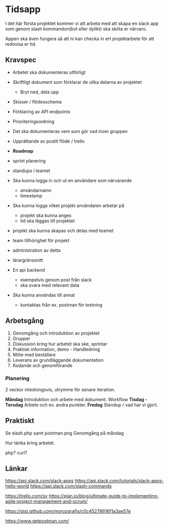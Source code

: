 # Tidsapp

I det här första projektet kommer vi att arbeta med att skapa en slack app som genom slash kommandon(bot eller dylikt) ska sköta er närvaro.

Appen ska även fungera så att ni kan checka in ert projektarbete för att redovisa er tid.

## Kravspec

* Arbetet ska dokumenteras utförligt
* Skriftligt dokument som förklarar de olika delarna av projektet
    * Bryt ned, dela upp
* Skisser / flödesschema
* Förklaring av API endpoints
* Prioriteringsordning
* Det ska dokumenteras vem som gör vad inom gruppen
* Upprättande av postit flöde / trello
* **Roadmap**
* sprint planering
* standups i teamet

* Ska kunna logga in och ut en användare som närvarande
    * användarnamn
    * timestamp
* Ska kunna logga vilket projekt användaren arbetar på
    * projekt ska kunna anges
    * tid ska läggas till projektet
* projekt ska kunna skapas och delas med teamet
* team tillhörighet för projekt
* administration av detta
* lärargränssnitt

* En api backend
    * exempelvis genom post från slack
    * ska svara med relevant data
* Ska kunna användas till annat 
    * kontaktas från ex. postman för testning

## Arbetsgång

1. Genomgång och introduktion av projektet
2. Grupper
3. Diskussion kring hur arbetet ska ske, sprintar
4. Praktisk information, demo - Handledning
5. Möte med beställare
6. Leverans av grundläggande dokumentation
7. Kodande och genomförande

### Planering
2 veckor inledningsvis, utrymme för senare iteration.

**Måndag**
Introduktion och arbete med dokument.
Workflow
**Tisdag - Torsdag**
Arbete och ev. andra punkter.
**Fredag**
Standup / vad har vi gjort.

## Praktiskt

Se slash.php samt postman.png
Genomgång på måndag

Hur tänka kring arbetet.

php? curl?

## Länkar
https://api.slack.com/slack-apps
https://api.slack.com/tutorials/slack-apps-hello-world
https://api.slack.com/slash-commands

https://trello.com/sv
https://plan.io/blog/ultimate-guide-to-implementing-agile-project-management-and-scrum/

https://gist.github.com/morozgrafix/c0c45278616f1a3ae57e

https://www.getpostman.com/
